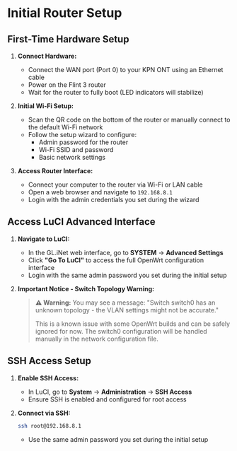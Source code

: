 # Initial Router Setup

## First-Time Hardware Setup

1. **Connect Hardware:**
   - Connect the WAN port (Port 0) to your KPN ONT using an Ethernet cable
   - Power on the Flint 3 router
   - Wait for the router to fully boot (LED indicators will stabilize)

2. **Initial Wi-Fi Setup:**
   - Scan the QR code on the bottom of the router or manually connect to the default Wi-Fi network
   - Follow the setup wizard to configure:
     - Admin password for the router
     - Wi-Fi SSID and password
     - Basic network settings

3. **Access Router Interface:**
   - Connect your computer to the router via Wi-Fi or LAN cable
   - Open a web browser and navigate to `192.168.8.1`
   - Login with the admin credentials you set during the wizard

## Access LuCI Advanced Interface

1. **Navigate to LuCI:**
   - In the GL.iNet web interface, go to **SYSTEM** → **Advanced Settings**
   - Click **"Go To LuCI"** to access the full OpenWrt configuration interface
   - Login with the same admin password you set during the initial setup

2. **Important Notice - Switch Topology Warning:**
   > **⚠️ Warning:** You may see a message: "Switch switch0 has an unknown topology - the VLAN settings might not be accurate."
   >
   > This is a known issue with some OpenWrt builds and can be safely ignored for now. The switch0 configuration will be handled manually in the network configuration file.

## SSH Access Setup

1. **Enable SSH Access:**
   - In LuCI, go to **System** → **Administration** → **SSH Access**
   - Ensure SSH is enabled and configured for root access

2. **Connect via SSH:**
   ```bash
   ssh root@192.168.8.1
   ```
   - Use the same admin password you set during the initial setup 